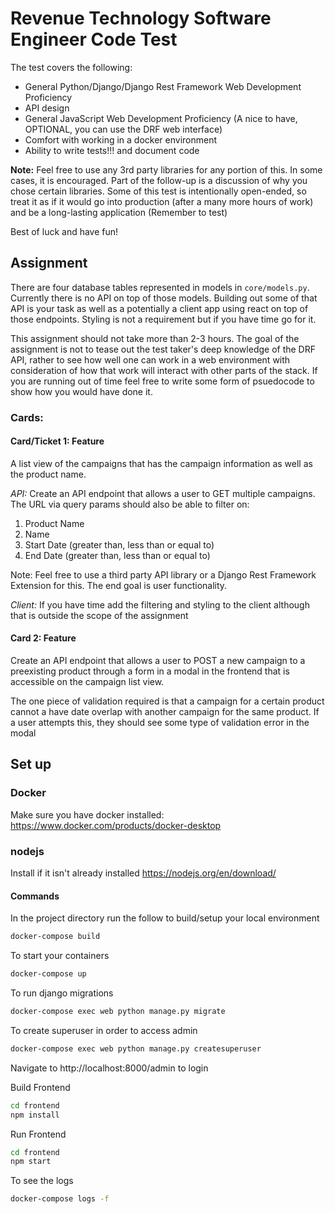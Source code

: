 # Revenue Technology Software Engineer Code Test

The test covers the following:
* General Python/Django/Django Rest Framework Web Development Proficiency
* API design
* General JavaScript Web Development Proficiency (A nice to have, OPTIONAL, you can use the DRF web interface)
* Comfort with working in a docker environment
* Ability to write tests!!! and document code

__Note:__ Feel free to use any 3rd party libraries for any portion of this. In some cases, it is encouraged. Part of the follow-up is a discussion of why you chose certain libraries. Some of this test is intentionally open-ended, so treat it as if it would go into production (after a many more hours of work) and be a long-lasting application (Remember to test)

Best of luck and have fun!


## Assignment

There are four database tables represented in models in `core/models.py`. Currently there is no API on top of those models. Building out some of that API is your task as well as a potentially a client app using react on top of those endpoints. Styling is not a requirement but if you have time go for it.

This assignment should not take more than 2-3 hours. The goal of the assignment is not to tease out the test taker's deep knowledge of the DRF API, rather to see how well one can work in a web environment with consideration of how that work will interact with other parts of the stack. If you are running out of time feel free to write some form of psuedocode to show how you would have done it. 

### Cards:

#### Card/Ticket 1: Feature

A list view of the campaigns that has the campaign information as well as the product name.

_API:_
Create an API endpoint that allows a user to GET multiple campaigns. The URL via query params should also be able to filter on:
1. Product Name
2. Name
3. Start Date (greater than, less than or equal to)
4. End Date (greater than, less than or equal to)

Note: Feel free to use a third party API library or a Django Rest Framework Extension for this. The end goal is user functionality.

_Client:_
If you have time add the filtering and styling to the client although that is outside the scope of the assignment

#### Card 2: Feature

Create an API endpoint that allows a user to POST a new campaign to a preexisting product through a form in a modal in the frontend that is accessible on the campaign list view. 

The one piece of validation required is that a campaign for a certain product cannot a have date overlap with another
 campaign for the same product. If a user attempts this, they should see some type of validation error in the modal
 
## Set up

### Docker
Make sure you have docker installed: https://www.docker.com/products/docker-desktop

### nodejs

Install if it isn't already installed https://nodejs.org/en/download/

#### Commands

In the project directory run the follow to build/setup your local environment

```bash
docker-compose build
```

To start your containers
```bash
docker-compose up
```

To run django migrations 
```bash
docker-compose exec web python manage.py migrate
```

To create superuser in order to access admin

```bash
docker-compose exec web python manage.py createsuperuser
```

Navigate to http://localhost:8000/admin to login

Build Frontend
```bash
cd frontend
npm install
```

Run Frontend
```bash
cd frontend
npm start
```

To see the logs
```bash
docker-compose logs -f  
```
